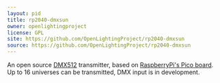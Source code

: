 ```yaml
---
layout: pid
title: rp2040-dmxsun
owner: openlightingproject
license: GPL
site: https://github.com/OpenLightingProject/rp2040-dmxsun
source: https://github.com/OpenLightingProject/rp2040-dmxsun
---
```


An open source [DMX512](https://en.wikipedia.org/wiki/DMX512) transmitter, 
based on 
[RaspberryPi's Pico board](https://www.raspberrypi.org/documentation/pico/getting-started/).
Up to 16 universes can be transmitted, DMX input is in development.
